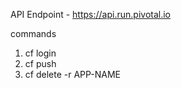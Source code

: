 API Endpoint - https://api.run.pivotal.io


commands
1.  cf login
2.  cf push
3.  cf delete -r APP-NAME
